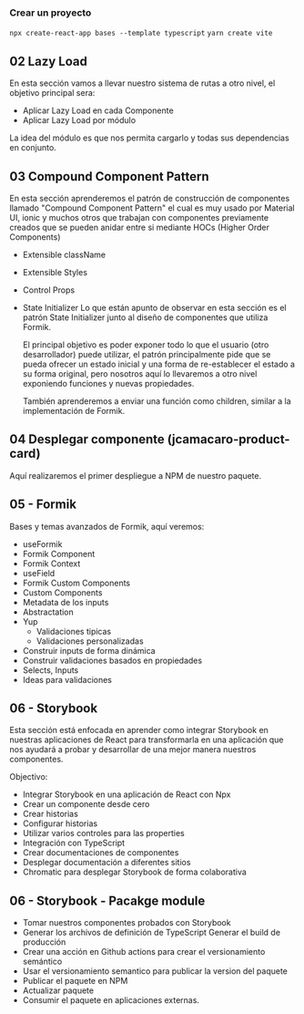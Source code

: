 ### Crear un proyecto
```npx create-react-app bases --template typescript```
```yarn create vite```

## 02 Lazy Load
En esta sección vamos a llevar nuestro sistema de rutas a otro nivel, el objetivo principal sera:

* Aplicar Lazy Load en cada Componente
* Aplicar Lazy Load por módulo

La idea del módulo es que nos permita cargarlo y todas sus dependencias en conjunto.

## 03 Compound Component Pattern
En esta sección aprenderemos el patrón de construcción de componentes llamado "Compound Component Pattern" el cual es muy usado por Material UI, ionic y muchos otros que trabajan con componentes previamente creados que se pueden anidar entre si mediante HOCs (Higher Order Components)  
* Extensible className
* Extensible Styles
* Control Props
* State Initializer
  Lo que están apunto de observar en esta sección es el patrón State Initializer junto al diseño de componentes que utiliza Formik.

  El principal objetivo es poder exponer todo lo que el usuario (otro desarrollador) puede utilizar, el patrón principalmente pide que se pueda ofrecer un estado inicial y una forma de re-establecer el estado a su forma original, pero nosotros aquí lo llevaremos a otro nivel exponiendo funciones y nuevas propiedades.

  También aprenderemos a enviar una función como children, similar a la implementación de Formik.

## 04 Desplegar componente (jcamacaro-product-card)
Aquí realizaremos el primer despliegue a NPM de nuestro paquete.

## 05 - Formik
Bases y temas avanzados de Formik, aquí veremos:

* useFormik
* Formik Component
* Formik Context
* useField
* Formik Custom Components
* Custom Components
* Metadata de los inputs
* Abstractation
* Yup
  - Validaciones tipicas
  - Validaciones personalizadas
* Construir inputs de forma dinámica
* Construir validaciones basados en propiedades
* Selects, Inputs
* Ideas para validaciones

## 06 - Storybook
Esta sección está enfocada en aprender como integrar Storybook en nuestras aplicaciones de React para transformarla en una aplicación que nos ayudará a probar y desarrollar de una mejor manera nuestros componentes.

Objectivo:
* Integrar Storybook en una aplicación de React con Npx
* Crear un componente desde cero
* Crear historias
* Configurar historias
* Utilizar varios controles para las properties
* Integración con TypeScript
* Crear documentaciones de componentes
* Desplegar documentación a diferentes sitios
* Chromatic para desplegar Storybook de forma colaborativa

## 06 - Storybook - Pacakge module
* Tomar nuestros componentes probados con Storybook
* Generar los archivos de definición de TypeScript
Generar el build de producción
* Crear una acción en Github actions para crear el versionamiento semántico
* Usar el versionamiento semantico para publicar la version del paquete
* Publicar el paquete en NPM
* Actualizar paquete
* Consumir el paquete en aplicaciones externas.